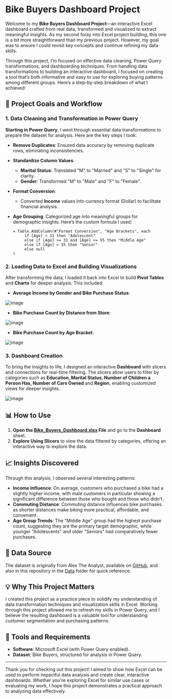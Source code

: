 # Bike Buyers Dashboard Project

Welcome to my **Bike Buyers Dashboard Project**—an interactive Excel dashboard crafted from real data, transformed and visualized to extract meaningful insights. As my second foray into Excel project building, this one is a bit more straightforward than my previous project. However, my goal was to ensure I could revisit key concepts and continue refining my data skills.

Through this project, I’m focused on effective data cleaning, Power Query transformations, and dashboarding techniques. From handling data transformations to building an interactive dashboard, I focused on creating a tool that’s both informative and easy to use for exploring buying patterns among different groups. Here’s a step-by-step breakdown of what I achieved:

## 🎯 Project Goals and Workflow

### 1. **Data Cleaning and Transformation in Power Query**
   
 **Starting in Power Query**, I went through essential data transformations to prepare the dataset for analysis. Here are the key steps I took:
   
   - **Remove Duplicates**: Ensured data accuracy by removing duplicate rows, eliminating inconsistencies.
   - **Standardize Column Values**:
     - **Marital Status**:  Translated "M" to "Married" and "S" to "Single" for clarity.
     - **Gender**: Transformed "M" to "Male" and "F" to "Female".
   - **Format Conversion**:
     - Converted **Income** values into currency format (Dollar) to facilitate financial analysis.
   - **Age Grouping**: Categorized age into meaningful groups for demographic insights. Here’s the custom formula I used:
     
     ```powerquery
     = Table.AddColumn(#"Format Conversion", "Age Brackets", each 
          if [Age] < 31 then "Adolescent" 
          else if [Age] >= 31 and [Age] <= 55 then "Middle Age" 
          else if [Age] > 55 then "Senior" 
          else null
     )
     ```

### 2. **Loading Data to Excel and Building Visualizations**

   After transforming the data, I loaded it back into Excel to build **Pivot Tables** and **Charts** for deeper analysis. This included:

   - **Average Income by Gender and Bike Purchase Status**:
     
   ![image](https://github.com/user-attachments/assets/80e84819-cc71-40f7-a117-743d4d212c5c)

   - **Bike Purchase Count by Distance from Store**:
     
   ![image](https://github.com/user-attachments/assets/a48b6ffb-d4ea-44ae-b254-0938ee38772a)

   - **Bike Purchase Count by Age Bracket**:
   
   ![image](https://github.com/user-attachments/assets/8b20e728-6258-45f6-91ec-b60ea2de5d53)

### 3. **Dashboard Creation**

   To bring the insights to life, I designed an interactive **Dashboard** with slicers and connections for real-time filtering. The slicers allow users to filter by categories such as **Education, Marital Status, Number of Children a Person Has, Number of Cars Owned** and **Region**, enabling customized views for deeper insights.

![image](https://github.com/user-attachments/assets/2f6ee2de-9229-44d5-9c6d-9d6252799a31)

## 📊 How to Use

1. **Open the [Bike_Buyers_Dashboard.xlsx](https://github.com/adinramaadin/Excel_Project-2_Bike_Sales/blob/main/Bike_Buyers_Dashboard.xlsx) File** and go to the **Dashboard** sheet.
2. **Explore Using Slicers** to view the data filtered by categories, offering an interactive way to explore the data.

## 📈 Insights Discovered

Through this analysis, I observed several interesting patterns:
- **Income Influence**: On average, customers who purchased a bike had a slightly higher income, with male customers in particular showing a significant difference between those who bought and those who didn’t.
- **Commuting Distance**: Commuting distance influences bike purchases as shorter distances make biking more practical, affordable, and convenient.
- **Age Group Trends**: The "Middle Age" group had the highest purchase count, suggesting they are the primary target demographic, while younger "Adolescents" and older "Seniors" had comparatively fewer purchases.

## 📂 Data Source

The dataset is originally from Alex The Analyst, available on [GitHub](https://github.com/AlexTheAnalyst/Excel-Tutorial/blob/main/Excel%20Project%20Dataset.xlsx), and also in this repository in the [Data](https://github.com/adinramaadin/Excel_Project-2_Bike_Sales/tree/main/Data) folder for quick reference.

## 💡 Why This Project Matters

I created this project as a practice piece to solidify my understanding of data transformation techniques and visualization skills in Excel. Working through this project allowed me to refresh my skills in Power Query, and I believe the resulting dashboard is a valuable tool for understanding customer segmentation and purchasing patterns.

## 🔧 Tools and Requirements

- **Software**: Microsoft Excel (with Power Query enabled).
- **Dataset**: Bike Buyers, structured for analysis in Power Query.

---

Thank you for checking out this project! I aimed to show how Excel can be used to perform impactful data analysis and create clear, interactive dashboards. Whether you're exploring Excel for similar use cases or evaluating my work, I hope this project demonstrates a practical approach to analyzing data effectively.


